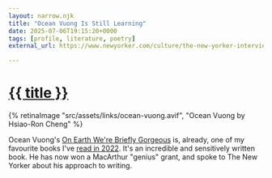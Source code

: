 ```yaml
---
layout: narrow.njk
title: "Ocean Vuong Is Still Learning"
date: 2025-07-06T19:15:20+0000
tags: [profile, literature, poetry]
external_url: https://www.newyorker.com/culture/the-new-yorker-interview/ocean-vuong-is-still-learning?ref=daniel.pizza

---
```

<h1><a href="{{ external_url }}">{{ title }}</a></h1>

{% retinaImage "src/assets/links/ocean-vuong.avif", "Ocean Vuong by Hsiao-Ron Cheng" %}

Ocean Vuong's [On Earth We're Briefly Gorgeous](https://oku.club/book/on-earth-were-briefly-gorgeous-by-ocean-vuong-NYoDK?ref=daniel.pizza) is, already, one of my favourite books I've [read in 2022](/reading). It's an incredible and sensitively written book. He has now won a MacArthur "genius" grant, and spoke to The New Yorker about his approach to writing.
